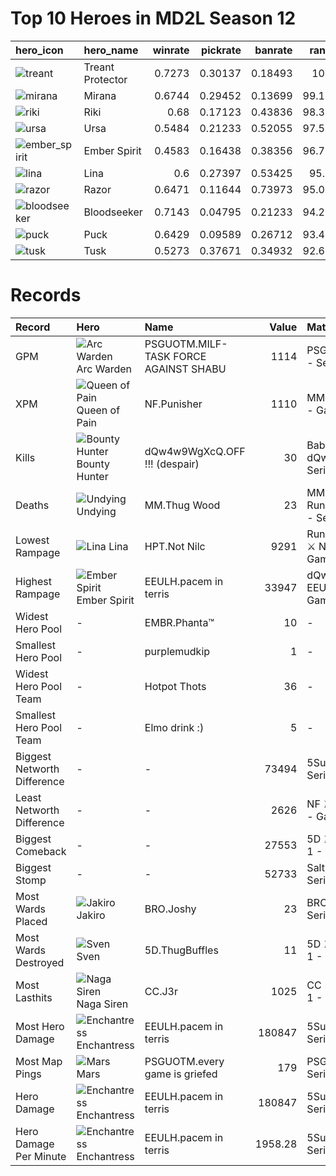 
# Top 10 Heroes in MD2L Season 12

| hero_icon                                                                       | hero_name        |   winrate |   pickrate |   banrate |   rank |
|:--------------------------------------------------------------------------------|:-----------------|----------:|-----------:|----------:|-------:|
| ![treant](https://courier.spectral.gg/images/dota/icons/treant.png)             | Treant Protector |    0.7273 |    0.30137 |   0.18493 | 100    |
| ![mirana](https://courier.spectral.gg/images/dota/icons/mirana.png)             | Mirana           |    0.6744 |    0.29452 |   0.13699 |  99.18 |
| ![riki](https://courier.spectral.gg/images/dota/icons/riki.png)                 | Riki             |    0.68   |    0.17123 |   0.43836 |  98.36 |
| ![ursa](https://courier.spectral.gg/images/dota/icons/ursa.png)                 | Ursa             |    0.5484 |    0.21233 |   0.52055 |  97.54 |
| ![ember_spirit](https://courier.spectral.gg/images/dota/icons/ember_spirit.png) | Ember Spirit     |    0.4583 |    0.16438 |   0.38356 |  96.72 |
| ![lina](https://courier.spectral.gg/images/dota/icons/lina.png)                 | Lina             |    0.6    |    0.27397 |   0.53425 |  95.9  |
| ![razor](https://courier.spectral.gg/images/dota/icons/razor.png)               | Razor            |    0.6471 |    0.11644 |   0.73973 |  95.08 |
| ![bloodseeker](https://courier.spectral.gg/images/dota/icons/bloodseeker.png)   | Bloodseeker      |    0.7143 |    0.04795 |   0.21233 |  94.26 |
| ![puck](https://courier.spectral.gg/images/dota/icons/puck.png)                 | Puck             |    0.6429 |    0.09589 |   0.26712 |  93.44 |
| ![tusk](https://courier.spectral.gg/images/dota/icons/tusk.png)                 | Tusk             |    0.5273 |    0.37671 |   0.34932 |  92.62 |

# Records

| Record                      | Hero                                                                                            | Name                                  |     Value | Match                                     | Match ID   |
|:----------------------------|:------------------------------------------------------------------------------------------------|:--------------------------------------|----------:|:------------------------------------------|:-----------|
| GPM                         | ![Arc Warden](https://courier.spectral.gg/images/dota/icons/arc_warden.png) Arc Warden          | PSGUOTM.MILF-TASK FORCE AGAINST SHABU |   1114    | PSGUOTM ⚔ Bailey - Series 1 - Game 2      | 6918777516 |
| XPM                         | ![Queen of Pain](https://courier.spectral.gg/images/dota/icons/queenofpain.png) Queen of Pain   | NF.Punisher                           |   1110    | MM ⚔ NF - Series 1 - Game 2               | 6953580737 |
| Kills                       | ![Bounty Hunter](https://courier.spectral.gg/images/dota/icons/bounty_hunter.png) Bounty Hunter | dQw4w9WgXcQ.OFF !!! (despair)         |     30    | Baboon ⚔ dQw4w9WgXcQ - Series 1 - Game 1  | 6976786158 |
| Deaths                      | ![Undying](https://courier.spectral.gg/images/dota/icons/undying.png) Undying                   | MM.Thug Wood                          |     23    | MM ⚔ RunDownClownTown - Series 1 - Game 1 | 6965957395 |
| Lowest Rampage              | ![Lina](https://courier.spectral.gg/images/dota/icons/lina.png) Lina                            | HPT.Not Nilc                          |   9291    | RunDownClownTown ⚔ NF - Series 1 - Game 1 | 6930173170 |
| Highest Rampage             | ![Ember Spirit](https://courier.spectral.gg/images/dota/icons/ember_spirit.png) Ember Spirit    | EEULH.pacem in terris                 |  33947    | dQw4w9WgXcQ ⚔ EEULH - Series 1 - Game 2   | 6930129729 |
| Widest Hero Pool            | -                                                                                               | EMBR.Phanta™                          |     10    | -                                         | -          |
| Smallest Hero Pool          | -                                                                                               | purplemudkip                          |      1    | -                                         | -          |
| Widest Hero Pool Team       | -                                                                                               | Hotpot Thots                          |     36    | -                                         | -          |
| Smallest Hero Pool Team     | -                                                                                               | Elmo drink :)                         |      5    | -                                         | -          |
| Biggest Networth Difference | -                                                                                               | -                                     |  73494    | 5Sup ⚔ EEULH - Series 1 - Game 1          | 6978249073 |
| Least Networth Difference   | -                                                                                               | -                                     |   2626    | NF ⚔ SN - Series 1 - Game 1               | 6966006341 |
| Biggest Comeback            | -                                                                                               | -                                     |  27553    | 5D ⚔ UIUC - Series 1 - Game 1             | 6962710531 |
| Biggest Stomp               | -                                                                                               | -                                     |  52733    | Salty ⚔ EEULH - Series 1 - Game 1         | 6964254536 |
| Most Wards Placed           | ![Jakiro](https://courier.spectral.gg/images/dota/icons/jakiro.png) Jakiro                      | BRO.Joshy                             |     23    | BRO ⚔ Bailey - Series 1 - Game 1          | 6945218613 |
| Most Wards Destroyed        | ![Sven](https://courier.spectral.gg/images/dota/icons/sven.png) Sven                            | 5D.ThugBuffles                        |     11    | 5D ⚔ UIUC - Series 1 - Game 1             | 6962710531 |
| Most Lasthits               | ![Naga Siren](https://courier.spectral.gg/images/dota/icons/naga_siren.png) Naga Siren          | CC.J3r                                |   1025    | CC ⚔ EMBR - Series 1 - Game 1             | 6962591068 |
| Most Hero Damage            | ![Enchantress](https://courier.spectral.gg/images/dota/icons/enchantress.png) Enchantress       | EEULH.pacem in terris                 | 180847    | 5Sup ⚔ EEULH - Series 1 - Game 1          | 6978249073 |
| Most Map Pings              | ![Mars](https://courier.spectral.gg/images/dota/icons/mars.png) Mars                            | PSGUOTM.every game is griefed         |    179    | PSGUOTM ⚔ BRO - Series 1 - Game 1         | 6965963911 |
| Hero Damage                 | ![Enchantress](https://courier.spectral.gg/images/dota/icons/enchantress.png) Enchantress       | EEULH.pacem in terris                 | 180847    | 5Sup ⚔ EEULH - Series 1 - Game 1          | 6978249073 |
| Hero Damage Per Minute      | ![Enchantress](https://courier.spectral.gg/images/dota/icons/enchantress.png) Enchantress       | EEULH.pacem in terris                 |   1958.28 | 5Sup ⚔ EEULH - Series 1 - Game 1          | 6978249073 |

